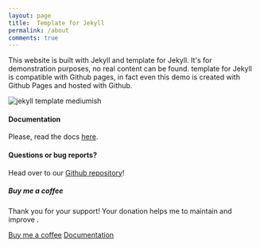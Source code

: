 ```yaml
---
layout: page
title:  Template for Jekyll
permalink: /about
comments: true
---
```


<div class="row justify-content-between">
<div class="col-md-8 pr-5">

<p>This website is built with Jekyll and  template for Jekyll. It's for demonstration purposes, no real content can be found.  template for Jekyll is compatible with Github pages, in fact even this demo is created with Github Pages and hosted with Github.</p>

<p class="mb-5"><img class="shadow-lg" src="{{site.baseurl}}/assets/images/mediumish-jekyll-template.png" alt="jekyll template mediumish" /></p>
<h4>Documentation</h4>

<p>Please, read the docs <a href="#">here</a>.</p>

<h4>Questions or bug reports?</h4>

<p>Head over to our <a href="https://github.com/ trytch/mediumish-theme-jekyll">Github repository</a>!</p>

</div>

<div class="col-md-4">

<div class="sticky-top sticky-top-80">
<h5>Buy me a coffee</h5>

<p>Thank you for your support! Your donation helps me to maintain and improve <a target="_blank" href="#"> <i class="fab fa-github"></i></a>.</p>

<a target="_blank" href="#" class="btn btn-danger">Buy me a coffee</a> <a target="_blank" href="#" class="btn btn-warning">Documentation</a>

</div>
</div>
</div>
